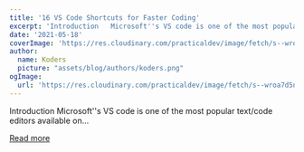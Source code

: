 ```yaml
---
title: '16 VS Code Shortcuts for Faster Coding'
excerpt: 'Introduction   Microsoft''s VS code is one of the most popular text/code editors available on...'
date: '2021-05-18'
coverImage: 'https://res.cloudinary.com/practicaldev/image/fetch/s--wroa7d5n--/c_imagga_scale,f_auto,fl_progressive,h_420,q_auto,w_1000/https://dev-to-uploads.s3.amazonaws.com/uploads/articles/p7qfyg7e45xvqrz3j1va.png'
author:
  name: Koders
  picture: "assets/blog/authors/koders.png"
ogImage:
  url: 'https://res.cloudinary.com/practicaldev/image/fetch/s--wroa7d5n--/c_imagga_scale,f_auto,fl_progressive,h_420,q_auto,w_1000/https://dev-to-uploads.s3.amazonaws.com/uploads/articles/p7qfyg7e45xvqrz3j1va.png'
---
```


Introduction   Microsoft''s VS code is one of the most popular text/code editors available on...

[Read more](https://dev.to/basecampxd/16-vs-code-shortcuts-for-faster-coding-4k5a)
